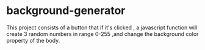 # background-generator


This project consists of a button that if it's clicked , a javascript function will create 3 random numbers in range 0-255 ,and change the background color property of the body.
